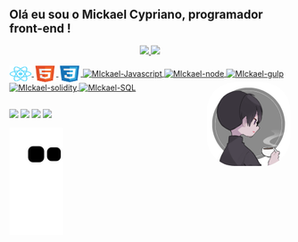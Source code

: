 ## Olá eu sou o Mickael Cypriano, programador front-end !
<div align="center">
  <a href="https://github.com/micofcial">
  <img height="170em" src="https://github-readme-stats.vercel.app/api?username=micofcial&show_icons=true&theme=dark&include_all_commits=true&count_private=true"/>
  <img height="110em" src="https://github-readme-stats.vercel.app/api/top-langs/?username=micofcial&layout=compact&langs_count=7&theme=dark"/>
</div>
<div style="display: inline_block"><br>
  <img align="center" alt="MIckael-React" height="30" width="40" src="https://raw.githubusercontent.com/devicons/devicon/master/icons/react/react-original.svg">
  <img align="center" alt="MIckael-HTML" height="30" width="40" src="https://raw.githubusercontent.com/devicons/devicon/master/icons/html5/html5-original.svg">
  <img align="center" alt="MIckael-CSS" height="30" width="40" src="https://raw.githubusercontent.com/devicons/devicon/master/icons/css3/css3-original.svg">
  <img align="center" alt="MIckael-Javascript" height="30" width="40" src="https://cdn.jsdelivr.net/gh/devicons/devicon/icons/javascript/javascript-original.svg" />
  <img align="center" alt="MIckael-node" height="30" width="40" src="https://cdn.jsdelivr.net/gh/devicons/devicon/icons/nodejs/nodejs-original.svg" />
  <img align="center" alt="MIckael-gulp" height="30" width="40" src="https://cdn.jsdelivr.net/gh/devicons/devicon/icons/gulp/gulp-plain.svg" />
  <img align="center" alt="MIckael-solidity" height="30" width="40" src="https://cdn.jsdelivr.net/gh/devicons/devicon/icons/solidity/solidity-original.svg">
  <img align="center" alt="MIckael-SQL" height="60" width="60" src="https://cdn.jsdelivr.net/gh/devicons/devicon/icons/mysql/mysql-original-wordmark.svg" />
          
  
  <img align="right" alt="Mickael-pic" height="150" style="border-radius:50px;" src="https://raw.githubusercontent.com/MickaelZ7/Web_list_old/orkut/img/download20220605154938.png">
</div>
  
  ##
 
<div> 
  <a href="https://instagram.com/Mic_ofcial" target="_blank"><img src="https://img.shields.io/badge/-Instagram-%23E4405F?style=for-the-badge&logo=instagram&logoColor=white" target="_blank"></a>
 <a href="https://wa.me/5522981266082?text=ol%C3%A1+Mickael%2C+vim+pelo+github+tudo+bem+%3F" target="_blank"><img src="https://img.shields.io/badge/WhatsApp-25D366?style=for-the-badge&logo=whatsapp&logoColor=white" target="_blank"></a> 
  <a href = "mailto:mickael.cypriano.r@gmail.com"><img src="https://img.shields.io/badge/-Gmail-%23333?style=for-the-badge&logo=gmail&logoColor=white" target="_blank"></a>
  <a href="https://www.linkedin.com/in/mickael-cypriano-da-rocha-a9b1801a1" target="_blank"><img src="https://img.shields.io/badge/-LinkedIn-%230077B5?style=for-the-badge&logo=linkedin&logoColor=white" target="_blank"></a> 
 
  ![Snake animation](https://github.com/rafaballerini/rafaballerini/blob/output/github-contribution-grid-snake.svg)
 
</div>
